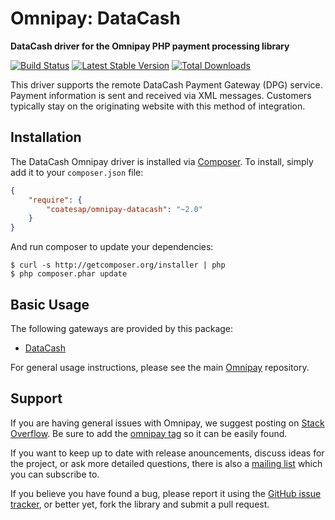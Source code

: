 # Omnipay: DataCash

**DataCash driver for the Omnipay PHP payment processing library**

[![Build Status](https://travis-ci.org/coatesap/omnipay-datacash.png?branch=master)](https://travis-ci.org/omnipay/datacash)
[![Latest Stable Version](https://poser.pugx.org/coatesap/omnipay-datacash/version.png)](https://packagist.org/packages/omnipay/datacash)
[![Total Downloads](https://poser.pugx.org/coatesap/omnipay-datacash/d/total.png)](https://packagist.org/packages/coatesap/omnipay-datacash)

This driver supports the remote DataCash Payment Gateway (DPG) service. Payment information is sent and received via XML messages. Customers typically stay on the originating website with this method of integration.

## Installation

The DataCash Omnipay driver is installed via [Composer](http://getcomposer.org/). To install, simply add it
to your `composer.json` file:

```json
{
    "require": {
        "coatesap/omnipay-datacash": "~2.0"
    }
}
```

And run composer to update your dependencies:

    $ curl -s http://getcomposer.org/installer | php
    $ php composer.phar update

## Basic Usage

The following gateways are provided by this package:

* [DataCash](http://www.datacash.com)

For general usage instructions, please see the main [Omnipay](https://github.com/omnipay/omnipay)
repository.

## Support

If you are having general issues with Omnipay, we suggest posting on
[Stack Overflow](http://stackoverflow.com/). Be sure to add the
[omnipay tag](http://stackoverflow.com/questions/tagged/omnipay) so it can be easily found.

If you want to keep up to date with release anouncements, discuss ideas for the project,
or ask more detailed questions, there is also a [mailing list](https://groups.google.com/forum/#!forum/omnipay) which
you can subscribe to.

If you believe you have found a bug, please report it using the [GitHub issue tracker](https://github.com/omnipay/datacash/issues),
or better yet, fork the library and submit a pull request.
